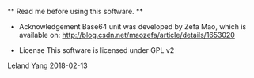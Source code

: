 ** Read me before using this software. **

- Acknowledgement
Base64 unit was developed by Zefa Mao, which is available on:
http://blog.csdn.net/maozefa/article/details/1653020 

- License
This software is licensed under GPL v2

Leland Yang
2018-02-13
